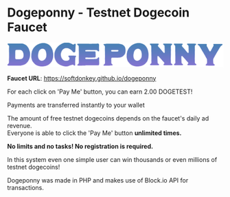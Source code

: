 # Dogeponny - Testnet Dogecoin Faucet

![alt tag](https://raw.githubusercontent.com/fsiamp/dogeponny/master/assets/image.png)

<b>Faucet URL</b>: https://softdonkey.github.io/dogeponny

For each click on 'Pay Me' button, you can earn 2.00 DOGETEST!

Payments are transferred instantly to your wallet<br>

The amount of free testnet dogecoins depends on the faucet's daily ad revenue.<br>
Everyone is able to click the 'Pay Me' button <b>unlimited times.</b><br>

<b>No limits and no tasks! No registration is required.</b><br>

In this system even one simple user can win thousands or even millions of testnet dogecoins!

Dogeponny was made in PHP and makes use of Block.io API for transactions.
